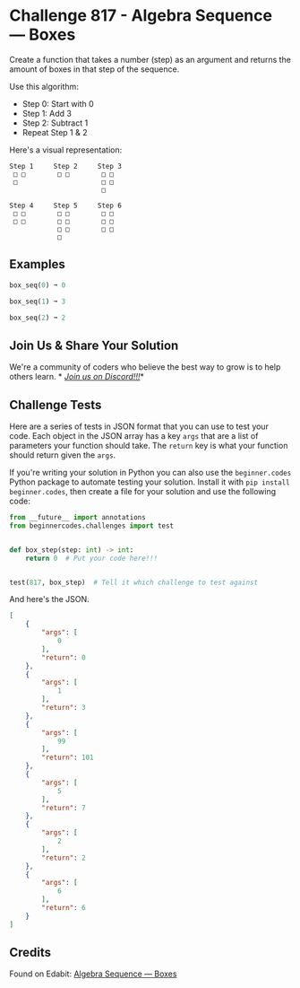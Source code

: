 # Challenge 817 - Algebra Sequence — Boxes

Create a function that takes a number (step) as an argument and returns the amount of boxes in that step of the sequence.

Use this algorithm:
- Step 0: Start with 0
- Step 1: Add 3
- Step 2: Subtract 1
- Repeat Step 1 & 2

Here's a visual representation:
```
Step 1     Step 2     Step 3
 □ □        □ □        □ □
 □                     □ □
                       □
                             
Step 4     Step 5     Step 6
 □ □        □ □        □ □
 □ □        □ □        □ □
            □ □        □ □
            □

```

## Examples
```python
box_seq(0) ➞ 0

box_seq(1) ➞ 3

box_seq(2) ➞ 2
```

## Join Us & Share Your Solution

We're a community of coders who believe the best way to grow is to help others learn. *
*[Join us on Discord!!!](https://discord.gg/sfHykntuGy)**

## Challenge Tests

Here are a series of tests in JSON format that you can use to test your code. Each object in the JSON array has a
key `args` that are a list of parameters your function should take. The `return` key is what your function should return
given the `args`.

If you're writing your solution in Python you can also use the `beginner.codes` Python package to automate testing your
solution. Install it with `pip install beginner.codes`, then create a file for your solution and use the following code:

```python
from __future__ import annotations
from beginnercodes.challenges import test


def box_step(step: int) -> int:
    return 0  # Put your code here!!!


test(817, box_step)  # Tell it which challenge to test against
```

And here's the JSON.

```json
[
    {
        "args": [
            0
        ],
        "return": 0
    },
    {
        "args": [
            1
        ],
        "return": 3
    },
    {
        "args": [
            99
        ],
        "return": 101
    },
    {
        "args": [
            5
        ],
        "return": 7
    },
    {
        "args": [
            2
        ],
        "return": 2
    },
    {
        "args": [
            6
        ],
        "return": 6
    }
]
```

## Credits

Found on Edabit: [Algebra Sequence — Boxes](https://edabit.com/challenge/baBNZFCozmjNhbp9Q)
